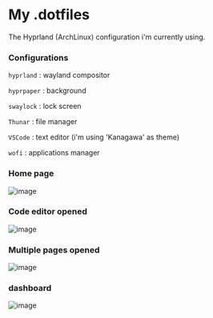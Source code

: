 # My .dotfiles

The Hyprland (ArchLinux) configuration i'm currently using.
<br>

### Configurations

```hyprland``` : wayland compositor

```hyprpaper``` : background 

```swaylock``` : lock screen

```Thunar``` : file manager

```VSCode``` : text editor (i'm using 'Kanagawa' as theme)

```wofi``` : applications manager

### Home page

![image](pictures/home.png)

### Code editor opened

![image](pictures/code.png)

### Multiple pages opened

![image](pictures/multiple.png)

### dashboard

![image](pictures/app2.png)



